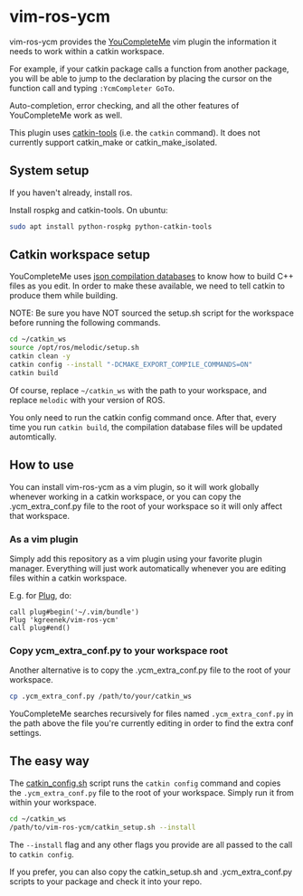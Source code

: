 # vim-ros-ycm

vim-ros-ycm provides the [YouCompleteMe](https://github.com/ycm-core/YouCompleteMe) vim plugin the
information it needs to work within a catkin workspace.

For example, if your catkin package calls a function from another package, you will be able to jump
to the declaration by placing the cursor on the function call and typing `:YcmCompleter GoTo`.

Auto-completion, error checking, and all the other features of YouCompleteMe work as well.

This plugin uses [catkin-tools](https://catkin-tools.readthedocs.io/en/latest/) (i.e. the `catkin`
command). It does not currently support catkin_make or catkin_make_isolated.

## System setup

If you haven't already, install ros.

Install rospkg and catkin-tools. On ubuntu:

```bash
sudo apt install python-rospkg python-catkin-tools
```

## Catkin workspace setup

YouCompleteMe uses
[json compilation databases](https://clang.llvm.org/docs/JSONCompilationDatabase.html) to know how
to build C++ files as you edit. In order to make these available, we need to tell catkin to produce
them while building.

NOTE: Be sure you have NOT sourced the setup.sh script for the workspace before running the
following commands.

```bash
cd ~/catkin_ws
source /opt/ros/melodic/setup.sh
catkin clean -y
catkin config --install "-DCMAKE_EXPORT_COMPILE_COMMANDS=ON"
catkin build
```

Of course, replace `~/catkin_ws` with the path to your workspace, and replace `melodic` with your
version of ROS.

You only need to run the catkin config command once. After that, every time you run `catkin build`,
the compilation database files will be updated automtically.

## How to use

You can install vim-ros-ycm as a vim plugin, so it will work globally whenever working in a catkin
workspace, or you can copy the .ycm_extra_conf.py file to the root of your workspace so it will only
affect that workspace.

### As a vim plugin

Simply add this repository as a vim plugin using your favorite plugin manager. Everything will just
work automatically whenever you are editing files within a catkin workspace.

E.g. for [Plug](https://github.com/junegunn/vim-plug), do:

```
call plug#begin('~/.vim/bundle')
Plug 'kgreenek/vim-ros-ycm'
call plug#end()
```

### Copy ycm_extra_conf.py to your workspace root

Another alternative is to copy the .ycm_extra_conf.py file to the root of your workspace.

```bash
cp .ycm_extra_conf.py /path/to/your/catkin_ws
```

YouCompleteMe searches recursively for files named `.ycm_extra_conf.py` in the path above the file
you're currently editing in order to find the extra conf settings.

## The easy way

The [catkin_config.sh](catkin_setup.sh) script runs the `catkin config` command and copies the
`.ycm_extra_conf.py` file to the root of your workspace. Simply run it from within your workspace.

```bash
cd ~/catkin_ws
/path/to/vim-ros-ycm/catkin_setup.sh --install
```

The `--install` flag and any other flags you provide are all passed to the call to `catkin config`.

If you prefer, you can also copy the catkin_setup.sh and .ycm_extra_conf.py scripts to your package
and check it into your repo.
